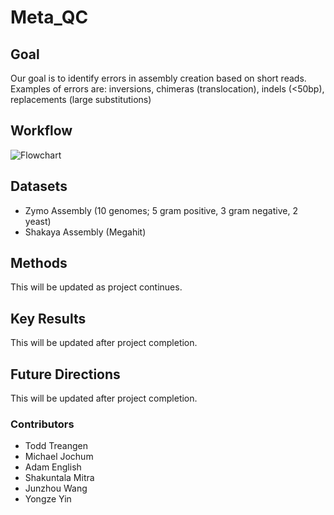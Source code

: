 # Meta_QC

## Goal
Our goal is to identify errors in assembly creation based on short reads. Examples of errors are: inversions, chimeras (translocation), indels (<50bp), replacements (large substitutions)

## Workflow
![Flowchart](https://github.com/NCBI-Codeathons/Meta_QC/blob/master/workflow.jpg)

## Datasets
+ Zymo Assembly (10 genomes; 5 gram positive, 3 gram negative, 2 yeast)
+ Shakaya Assembly (Megahit)

## Methods
This will be updated as project continues.

## Key Results
This will be updated after project completion.

## Future Directions
This will be updated after project completion.

### Contributors
+ Todd Treangen
+ Michael Jochum
+ Adam English
+ Shakuntala Mitra
+ Junzhou Wang
+ Yongze Yin
